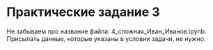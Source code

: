 # Практические задание 3
Не забываем про название файла: 4_сложная_Иван_Иванов.ipynb. Присылать данные, которые указаны в условии задачи, не нужно.

